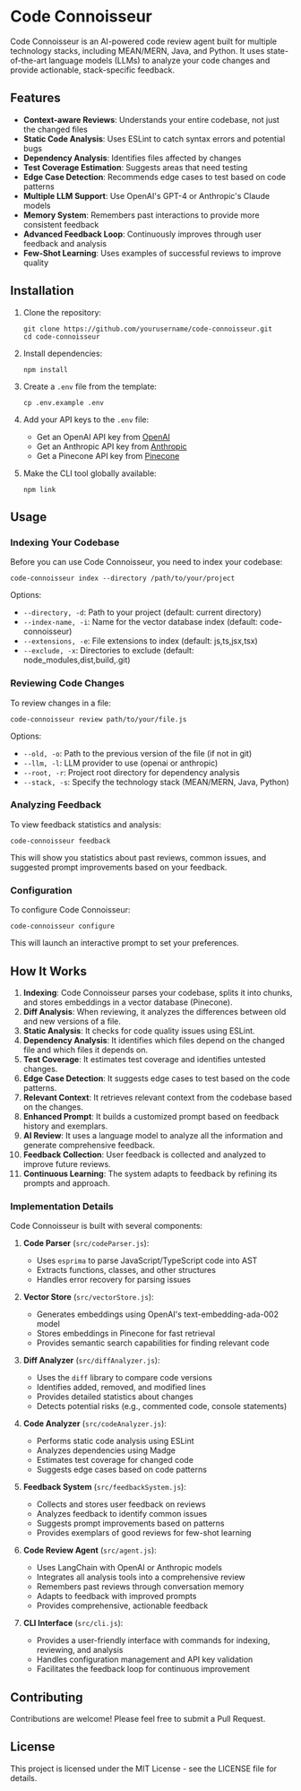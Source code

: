 # Code Connoisseur

Code Connoisseur is an AI-powered code review agent built for multiple technology stacks, including MEAN/MERN, Java, and Python. It uses state-of-the-art language models (LLMs) to analyze your code changes and provide actionable, stack-specific feedback.

## Features

- **Context-aware Reviews**: Understands your entire codebase, not just the changed files
- **Static Code Analysis**: Uses ESLint to catch syntax errors and potential bugs
- **Dependency Analysis**: Identifies files affected by changes
- **Test Coverage Estimation**: Suggests areas that need testing
- **Edge Case Detection**: Recommends edge cases to test based on code patterns
- **Multiple LLM Support**: Use OpenAI's GPT-4 or Anthropic's Claude models
- **Memory System**: Remembers past interactions to provide more consistent feedback
- **Advanced Feedback Loop**: Continuously improves through user feedback and analysis
- **Few-Shot Learning**: Uses examples of successful reviews to improve quality

## Installation

1. Clone the repository:
   ```
   git clone https://github.com/yourusername/code-connoisseur.git
   cd code-connoisseur
   ```

2. Install dependencies:
   ```
   npm install
   ```

3. Create a `.env` file from the template:
   ```
   cp .env.example .env
   ```

4. Add your API keys to the `.env` file:
   - Get an OpenAI API key from [OpenAI](https://platform.openai.com/)
   - Get an Anthropic API key from [Anthropic](https://console.anthropic.com/)
   - Get a Pinecone API key from [Pinecone](https://app.pinecone.io/)

5. Make the CLI tool globally available:
   ```
   npm link
   ```

## Usage

### Indexing Your Codebase

Before you can use Code Connoisseur, you need to index your codebase:

```
code-connoisseur index --directory /path/to/your/project
```

Options:
- `--directory, -d`: Path to your project (default: current directory)
- `--index-name, -i`: Name for the vector database index (default: code-connoisseur)
- `--extensions, -e`: File extensions to index (default: js,ts,jsx,tsx)
- `--exclude, -x`: Directories to exclude (default: node_modules,dist,build,.git)

### Reviewing Code Changes

To review changes in a file:

```
code-connoisseur review path/to/your/file.js
```

Options:
- `--old, -o`: Path to the previous version of the file (if not in git)
- `--llm, -l`: LLM provider to use (openai or anthropic)
- `--root, -r`: Project root directory for dependency analysis
- `--stack, -s`: Specify the technology stack (MEAN/MERN, Java, Python)

### Analyzing Feedback

To view feedback statistics and analysis:

```
code-connoisseur feedback
```

This will show you statistics about past reviews, common issues, and suggested prompt improvements based on your feedback.

### Configuration

To configure Code Connoisseur:

```
code-connoisseur configure
```

This will launch an interactive prompt to set your preferences.

## How It Works

1. **Indexing**: Code Connoisseur parses your codebase, splits it into chunks, and stores embeddings in a vector database (Pinecone).
2. **Diff Analysis**: When reviewing, it analyzes the differences between old and new versions of a file.
3. **Static Analysis**: It checks for code quality issues using ESLint.
4. **Dependency Analysis**: It identifies which files depend on the changed file and which files it depends on.
5. **Test Coverage**: It estimates test coverage and identifies untested changes.
6. **Edge Case Detection**: It suggests edge cases to test based on the code patterns.
7. **Relevant Context**: It retrieves relevant context from the codebase based on the changes.
8. **Enhanced Prompt**: It builds a customized prompt based on feedback history and exemplars.
9. **AI Review**: It uses a language model to analyze all the information and generate comprehensive feedback.
10. **Feedback Collection**: User feedback is collected and analyzed to improve future reviews.
11. **Continuous Learning**: The system adapts to feedback by refining its prompts and approach.

### Implementation Details

Code Connoisseur is built with several components:

1. **Code Parser** (`src/codeParser.js`):
   - Uses `esprima` to parse JavaScript/TypeScript code into AST
   - Extracts functions, classes, and other structures
   - Handles error recovery for parsing issues

2. **Vector Store** (`src/vectorStore.js`):
   - Generates embeddings using OpenAI's text-embedding-ada-002 model
   - Stores embeddings in Pinecone for fast retrieval
   - Provides semantic search capabilities for finding relevant code

3. **Diff Analyzer** (`src/diffAnalyzer.js`):
   - Uses the `diff` library to compare code versions
   - Identifies added, removed, and modified lines
   - Provides detailed statistics about changes
   - Detects potential risks (e.g., commented code, console statements)

4. **Code Analyzer** (`src/codeAnalyzer.js`):
   - Performs static code analysis using ESLint
   - Analyzes dependencies using Madge
   - Estimates test coverage for changed code
   - Suggests edge cases based on code patterns

5. **Feedback System** (`src/feedbackSystem.js`):
   - Collects and stores user feedback on reviews
   - Analyzes feedback to identify common issues
   - Suggests prompt improvements based on patterns
   - Provides exemplars of good reviews for few-shot learning

6. **Code Review Agent** (`src/agent.js`):
   - Uses LangChain with OpenAI or Anthropic models
   - Integrates all analysis tools into a comprehensive review
   - Remembers past reviews through conversation memory
   - Adapts to feedback with improved prompts
   - Provides comprehensive, actionable feedback

7. **CLI Interface** (`src/cli.js`):
   - Provides a user-friendly interface with commands for indexing, reviewing, and analysis
   - Handles configuration management and API key validation
   - Facilitates the feedback loop for continuous improvement

## Contributing

Contributions are welcome! Please feel free to submit a Pull Request.

## License

This project is licensed under the MIT License - see the LICENSE file for details.